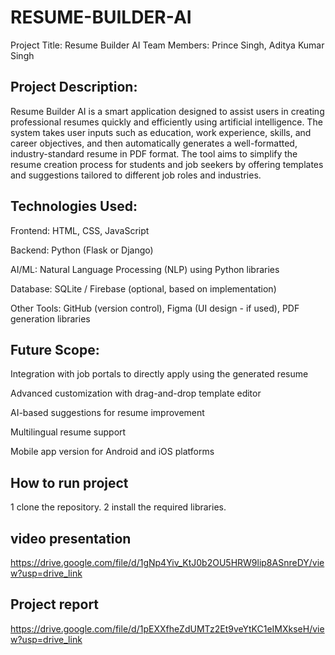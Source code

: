 # RESUME-BUILDER-AI
Project Title: Resume Builder AI
Team Members: Prince Singh, Aditya Kumar Singh

## Project Description:
Resume Builder AI is a smart application designed to assist users in creating professional resumes quickly and efficiently using artificial intelligence. The system takes user inputs such as education, work experience, skills, and career objectives, and then automatically generates a well-formatted, industry-standard resume in PDF format. The tool aims to simplify the resume creation process for students and job seekers by offering templates and suggestions tailored to different job roles and industries.

## Technologies Used:

Frontend: HTML, CSS, JavaScript

Backend: Python (Flask or Django)

AI/ML: Natural Language Processing (NLP) using Python libraries

Database: SQLite / Firebase (optional, based on implementation)

Other Tools: GitHub (version control), Figma (UI design - if used), PDF generation libraries

## Future Scope:

Integration with job portals to directly apply using the generated resume

Advanced customization with drag-and-drop template editor

AI-based suggestions for resume improvement

Multilingual resume support

Mobile app version for Android and iOS platforms

## How to run project 
1 clone the repository.
2 install the required libraries.

## video presentation 
https://drive.google.com/file/d/1gNp4Yiv_KtJ0b2OU5HRW9lip8ASnreDY/view?usp=drive_link

## Project report
https://drive.google.com/file/d/1pEXXfheZdUMTz2Et9veYtKC1eIMXkseH/view?usp=drive_link
